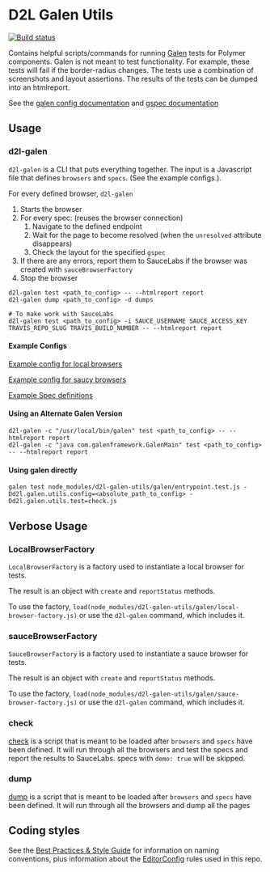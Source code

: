 # D2L Galen Utils
[![Build status][ci-image]][ci-url]

Contains helpful scripts/commands for running [Galen][Galen] tests for Polymer components.
Galen is not meant to test functionality. For example, these tests will fail if the
border-radius changes. The tests use a combination of screenshots and layout assertions.
The results of the tests can be dumped into an htmlreport.

See the [galen config documentation][GalenConfig] and [gspec documentation][GalenSpec]

## Usage

### d2l-galen

`d2l-galen` is a CLI that puts everything together. The input is a Javascript file
that defines `browsers` and `specs`. (See the example configs.).

For every defined browser, `d2l-galen`

1. Starts the browser
2. For every spec: (reuses the browser connection)
   1. Navigate to the defined endpoint
   2. Wait for the page to become resolved (when the `unresolved` attribute disappears)
   3. Check the layout for the specified `gspec`
3. If there are any errors, report them to SauceLabs if the browser was created with `sauceBrowserFactory`
4. Stop the browser

```
d2l-galen test <path_to_config> -- --htmlreport report
d2l-galen dump <path_to_config> -d dumps

# To make work with SauceLabs
d2l-galen test <path_to_config> -i SAUCE_USERNAME SAUCE_ACCESS_KEY TRAVIS_REPO_SLUG TRAVIS_BUILD_NUMBER -- --htmlreport report
```

#### Example Configs

[Example config for local browsers](example/galen.local.config.js)

[Example config for saucy browsers](example/galen.sauce.config.js)

[Example Spec definitions](example/galen.common.config.js)

#### Using an Alternate Galen Version

```
d2l-galen -c "/usr/local/bin/galen" test <path_to_config> -- --htmlreport report
d2l-galen -c "java com.galenframework.GalenMain" test <path_to_config> -- --htmlreport report
```

#### Using galen directly

```
galen test node_modules/d2l-galen-utils/galen/entrypoint.test.js -Dd2l.galen.utils.config=<absolute_path_to_config> -Dd2l.galen.utils.test=check.js
```

## Verbose Usage

### LocalBrowserFactory

`LocalBrowserFactory` is a factory used to instantiate a local browser for tests.

The result is an object with `create` and `reportStatus` methods.

To use the factory, `load(node_modules/d2l-galen-utils/galen/local-browser-factory.js)`
or use the `d2l-galen` command, which includes it.

### sauceBrowserFactory

`SauceBrowserFactory` is a factory used to instantiate a sauce browser for tests.

The result is an object with `create` and `reportStatus` methods.

To use the factory, `load(node_modules/d2l-galen-utils/galen/sauce-browser-factory.js)`
or use the `d2l-galen` command, which includes it.

### check

[check](galen/check.js) is a script that is meant to be loaded after `browsers` and `specs` have been defined.
It will run through all the browsers and test the specs and report the results to SauceLabs. specs with `demo: true`
will be skipped.

### dump

[dump](galen/dump.js) is a script that is meant to be loaded after `browsers` and `specs` have been defined.
It will run through all the browsers and dump all the pages

## Coding styles

See the [Best Practices & Style Guide](https://github.com/Brightspace/valence-ui-docs/wiki/Best-Practices-&-Style-Guide) for information on naming conventions, plus information about the [EditorConfig](http://editorconfig.org) rules used in this repo.

[ci-url]: https://travis-ci.org/Brightspace/d2l-galen-utils
[ci-image]: https://img.shields.io/travis-ci/Brightspace/d2l-galen-utils.svg
[Galen]: http://galenframework.com/
[GalenConfig]: http://galenframework.com/docs/getting-started-configuration/
[GalenSpec]: http://galenframework.com/docs/reference-galen-spec-language-guide/
